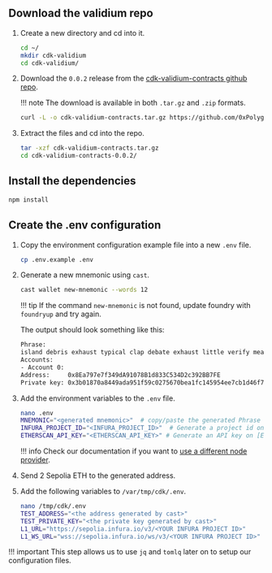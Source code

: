 ## Download the validium repo

1. Create a new directory and cd into it.

    ```bash
    cd ~/
    mkdir cdk-validium
    cd cdk-validium/
    ```

2. Download the `0.0.2` release from the [cdk-validium-contracts github repo](https://github.com/0xPolygon/cdk-validium-contracts/releases/tag/v0.0.2-RC1).

    !!! note
        The download is available in both `.tar.gz` and `.zip` formats.

    ```bash
    curl -L -o cdk-validium-contracts.tar.gz https://github.com/0xPolygon/cdk-validium-contracts/archive/refs/tags/v0.0.2.tar.gz
    ```

3. Extract the files and cd into the repo.

    ```bash
    tar -xzf cdk-validium-contracts.tar.gz
    cd cdk-validium-contracts-0.0.2/
    ```

## Install the dependencies

```bash
npm install
```

## Create the .env configuration

1. Copy the environment configuration example file into a new `.env` file.

    ```bash
    cp .env.example .env
    ```

2. Generate a new mnemonic using `cast`.

    ```bash
    cast wallet new-mnemonic --words 12
    ```

    !!! tip
        If the command `new-mnemonic` is not found, update foundry with `foundryup` and try again.

    The output should look something like this:

    ```bash
    Phrase:
    island debris exhaust typical clap debate exhaust little verify mean sausage entire
    Accounts:
    - Account 0:
    Address:     0x8Ea797e7f349dA91078B1d833C534D2c392BB7FE
    Private key: 0x3b01870a8449ada951f59c0275670bea1fc145954ee7cb1d46f7d21533600726
    ```

3. Add the environment variables to the `.env` file.

    ```bash
    nano .env
    MNEMONIC="<generated mnemonic>"  # copy/paste the generated Phrase
    INFURA_PROJECT_ID="<INFURA_PROJECT_ID>"  # Generate a project id on [Infura](https://www.infura.io/)
    ETHERSCAN_API_KEY="<ETHERSCAN_API_KEY>" # Generate an API key on [Etherscan](https://etherscan.io)
    ```

    !!! info
        Check our documentation if you want to [use a different node provider](deploy-contracts.md#use-a-different-node-provider).

4. Send 2 Sepolia ETH to the generated address.

5. Add the following variables to `/var/tmp/cdk/.env`. 

    ```bash
    nano /tmp/cdk/.env
    TEST_ADDRESS="<the address generated by cast>"
    TEST_PRIVATE_KEY="<the private key generated by cast>" 
    L1_URL="https://sepolia.infura.io/v3/<YOUR INFURA PROJECT ID>"
    L1_WS_URL="wss://sepolia.infura.io/ws/v3/<YOUR INFURA PROJECT ID>"
    ```
!!! important
    This step allows us to use `jq` and `tomlq` later on to setup our configuration files.

